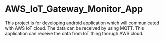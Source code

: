 # AWS_IoT_Gateway_Monitor_App
This project is for developing android application which will communicated with AWS IoT cloud. The data can be received by using MQTT. This application can receive the data from IoT thing thorugh AWS cloud.
